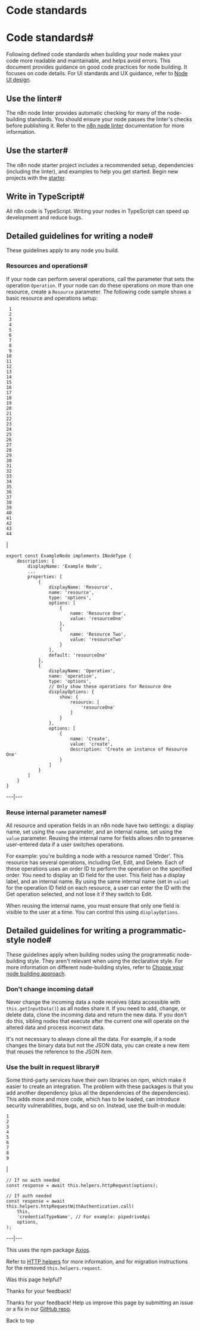 # Code standards

[ ](https://github.com/n8n-io/n8n-docs/edit/main/docs/integrations/creating-nodes/build/reference/code-standards.md "Edit this page")

# Code standards#

Following defined code standards when building your node makes your code more readable and maintainable, and helps avoid errors. This document provides guidance on good code practices for node building. It focuses on code details. For UI standards and UX guidance, refer to [Node UI design](../../../plan/node-ui-design/).

## Use the linter#

The n8n node linter provides automatic checking for many of the node-building standards. You should ensure your node passes the linter's checks before publishing it. Refer to the [n8n node linter](../../../test/node-linter/) documentation for more information.

## Use the starter#

The n8n node starter project includes a recommended setup, dependencies (including the linter), and examples to help you get started. Begin new projects with the [starter](https://github.com/n8n-io/n8n-nodes-starter).

## Write in TypeScript#

All n8n code is TypeScript. Writing your nodes in TypeScript can speed up development and reduce bugs.

## Detailed guidelines for writing a node#

These guidelines apply to any node you build. 

### Resources and operations#

If your node can perform several operations, call the parameter that sets the operation `Operation`. If your node can do these operations on more than one resource, create a `Resource` parameter. The following code sample shows a basic resource and operations setup:
    
    
     1
     2
     3
     4
     5
     6
     7
     8
     9
    10
    11
    12
    13
    14
    15
    16
    17
    18
    19
    20
    21
    22
    23
    24
    25
    26
    27
    28
    29
    30
    31
    32
    33
    34
    35
    36
    37
    38
    39
    40
    41
    42
    43
    44

| 
    
    
    export const ExampleNode implements INodeType {
        description: {
            displayName: 'Example Node',
            ...
            properties: [
                {
                    displayName: 'Resource',
                    name: 'resource',
                    type: 'options',
                    options: [
                        {
                            name: 'Resource One',
                            value: 'resourceOne'
                        },
                        {
                            name: 'Resource Two',
                            value: 'resourceTwo'
                        }
                    ],
                    default: 'resourceOne'
                },
                {
                    displayName: 'Operation',
                    name: 'operation',
                    type: 'options',
                    // Only show these operations for Resource One
                    displayOptions: {
                        show: {
                            resource: [
                                'resourceOne'
                            ]
                        }
                    },
                    options: [
                        {
                            name: 'Create',
                            value: 'create',
                            description: 'Create an instance of Resource One'
                        }
                    ]
                }
            ]
        }
    }
      
  
---|---  
  
### Reuse internal parameter names#

All resource and operation fields in an n8n node have two settings: a display name, set using the `name` parameter, and an internal name, set using the `value` parameter. Reusing the internal name for fields allows n8n to preserve user-entered data if a user switches operations. 

For example: you're building a node with a resource named 'Order'. This resource has several operations, including Get, Edit, and Delete. Each of these operations uses an order ID to perform the operation on the specified order. You need to display an ID field for the user. This field has a display label, and an internal name. By using the same internal name (set in `value`) for the operation ID field on each resource, a user can enter the ID with the Get operation selected, and not lose it if they switch to Edit.

When reusing the internal name, you must ensure that only one field is visible to the user at a time. You can control this using `displayOptions`.

## Detailed guidelines for writing a programmatic-style node#

These guidelines apply when building nodes using the programmatic node-building style. They aren't relevant when using the declarative style. For more information on different node-building styles, refer to [Choose your node building approach](../../../plan/choose-node-method/).

### Don't change incoming data#

Never change the incoming data a node receives (data accessible with `this.getInputData()`) as all nodes share it. If you need to add, change, or delete data, clone the incoming data and return the new data. If you don't do this, sibling nodes that execute after the current one will operate on the altered data and process incorrect data.

It's not necessary to always clone all the data. For example, if a node changes the binary data but not the JSON data, you can create a new item that reuses the reference to the JSON item.

### Use the built in request library#

Some third-party services have their own libraries on npm, which make it easier to create an integration. The problem with these packages is that you add another dependency (plus all the dependencies of the dependencies). This adds more and more code, which has to be loaded, can introduce security vulnerabilities, bugs, and so on. Instead, use the built-in module:
    
    
    1
    2
    3
    4
    5
    6
    7
    8
    9

| 
    
    
    // If no auth needed
    const response = await this.helpers.httpRequest(options);
    
    // If auth needed
    const response = await this.helpers.httpRequestWithAuthentication.call(
    	this, 
    	'credentialTypeName', // For example: pipedriveApi
    	options,
    );
      
  
---|---  
  
This uses the npm package [Axios](https://www.npmjs.com/package/axios).

Refer to [HTTP helpers](../http-helpers/) for more information, and for migration instructions for the removed `this.helpers.request`.

Was this page helpful? 

Thanks for your feedback! 

Thanks for your feedback! Help us improve this page by submitting an issue or a fix in our [GitHub repo](https://github.com/n8n-io/n8n-docs). 

Back to top 
